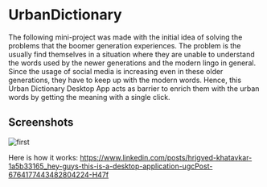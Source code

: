 # UrbanDictionary
The following mini-project was made with the initial idea of solving the problems that the boomer generation experiences. 
The problem is the usually find themselves in a situation where they are unable to understand the words used by the newer generations and the modern lingo in general.
Since the usage of social media is increasing even in these older generations, they have to keep up with the modern words.
Hence, this Urban Dictionary Desktop App acts as barrier to enrich them with the urban words by getting the meaning with a single click.

## Screenshots
![first](1more.png)

Here is how it works:
https://www.linkedin.com/posts/hrigved-khatavkar-1a5b33165_hey-guys-this-is-a-desktop-application-ugcPost-6764177443482804224-H47f
